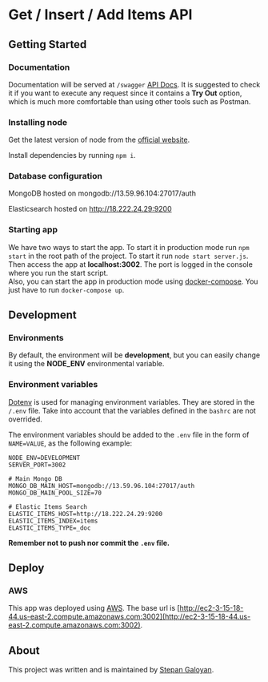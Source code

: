 # Get / Insert / Add Items API

## Getting Started

### Documentation

Documentation will be served at `/swagger` [API Docs](http://ec2-3-15-18-44.us-east-2.compute.amazonaws.com:3002/swagger). It is suggested to check it if you want to execute any request since it contains a **Try Out** option, which is much more comfortable than using other tools such as Postman.

### Installing node

Get the latest version of node from the [official website](https://nodejs.org/).

Install dependencies by running `npm i`.

### Database configuration

MongoDB hosted on mongodb://13.59.96.104:27017/auth

Elasticsearch hosted on http://18.222.24.29:9200

### Starting app

We have two ways to start the app. To start it in production mode run `npm start` in the root path of the project. To start it run `node start server.js`. Then access the app at **localhost:3002**. The port is logged in the console where you run the start script.  
Also, you can start the app in production mode using [docker-compose](https://docs.docker.com/compose/install/). You just have to run `docker-compose up`.

## Development

### Environments

By default, the environment will be **development**, but you can easily change it using the **NODE_ENV** environmental variable.

### Environment variables

[Dotenv](https://www.npmjs.com/package/dotenv) is used for managing environment variables. They are stored in the `/.env` file. Take into account that the variables defined in the `bashrc` are not overrided.

The environment variables should be added to the `.env` file in the form of `NAME=VALUE`, as the following example:

```
NODE_ENV=DEVELOPMENT
SERVER_PORT=3002

# Main Mongo DB
MONGO_DB_MAIN_HOST=mongodb://13.59.96.104:27017/auth
MONGO_DB_MAIN_POOL_SIZE=70

# Elastic Items Search
ELASTIC_ITEMS_HOST=http://18.222.24.29:9200
ELASTIC_ITEMS_INDEX=items
ELASTIC_ITEMS_TYPE=_doc
```

**Remember not to push nor commit the `.env` file.**

## Deploy

### AWS

This app was deployed using [AWS](https://aws.amazon.com/). The base url is [http://ec2-3-15-18-44.us-east-2.compute.amazonaws.com:3002](http://ec2-3-15-18-44.us-east-2.compute.amazonaws.com:3002).

## About

This project was written and is maintained by [Stepan Galoyan](https://github.com/stepgal).

